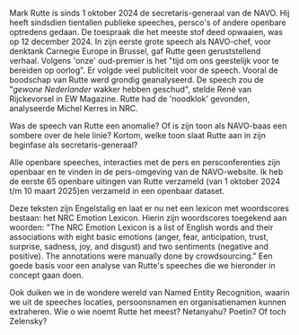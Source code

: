 Mark Rutte is sinds 1 oktober 2024 de secretaris-generaal van de NAVO. Hij heeft sindsdien tientallen publieke speeches, persco's of andere openbare optredens gedaan. De toespraak die het meeste stof deed opwaaien, was op 12 december 2024. In zijn eerste grote speech als NAVO-chef, voor denktank Carnegie Europe in Brussel, gaf Rutte geen geruststellend verhaal. Volgens 'onze' oud-premier is het "tijd om ons geestelijk voor te bereiden op oorlog". Er volgde veel publiciteit voor de speech. Vooral de boodschap van Rutte werd grondig geanalyseerd. De speech zou de "*gewone Nederlander* wakker hebben geschud", stelde René van Rijckevorsel in EW Magazine. Rutte had de 'noodklok' gevonden, analyseerde Michel Kerres in NRC.

Was de speech van Rutte een anomalie? Of is zijn toon als NAVO-baas een sombere over de hele linie? Kortom, welke toon slaat Rutte aan in zijn beginfase als secretaris-generaal?

Alle openbare speeches, interacties met de pers en persconferenties zijn openbaar en te vinden in de pers-omgeving van de NAVO-website. Ik heb de eerste 65 openbare uitingen van Rutte verzameld (van 1 oktober 2024 t/m 10 maart 2025)en verzameld in een openbaar dataset.

Deze teksten zijn Engelstalig en laat er nu net een lexicon met woordscores bestaan: het NRC Emotion Lexicon. Hierin zijn woordscores toegekend aan woorden: "The NRC Emotion Lexicon is a list of English words and their associations with eight basic emotions (anger, fear, anticipation, trust, surprise, sadness, joy, and disgust) and two sentiments (negative and positive). The annotations were manually done by crowdsourcing." Een goede basis voor een analyse van Rutte's speeches die we hieronder in concept gaan doen.

Ook duiken we in de wondere wereld van Named Entity Recognition, waarin we uit de speeches locaties, persoonsnamen en organisatienamen kunnen extraheren. Wie o wie noemt Rutte het meest? Netanyahu? Poetin? Of toch Zelensky?
